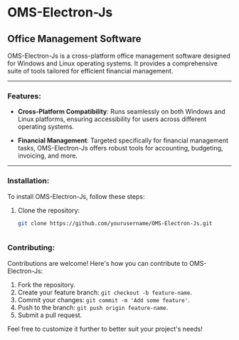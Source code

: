 # OMS-Electron-Js

## Office Management Software

OMS-Electron-Js is a cross-platform office management software designed for Windows and Linux operating systems. It provides a comprehensive suite of tools tailored for efficient financial management.

---

### Features:

- **Cross-Platform Compatibility**: Runs seamlessly on both Windows and Linux platforms, ensuring accessibility for users across different operating systems.
  
- **Financial Management**: Targeted specifically for financial management tasks, OMS-Electron-Js offers robust tools for accounting, budgeting, invoicing, and more.
  
---

### Installation:

To install OMS-Electron-Js, follow these steps:

1. Clone the repository:
   ```bash
   git clone https://github.com/yourusername/OMS-Electron-Js.git



### Contributing:

Contributions are welcome! Here's how you can contribute to OMS-Electron-Js:

1. Fork the repository.
2. Create your feature branch: `git checkout -b feature-name`.
3. Commit your changes: `git commit -m 'Add some feature'`.
4. Push to the branch: `git push origin feature-name`.
5. Submit a pull request.



Feel free to customize it further to better suit your project's needs!

